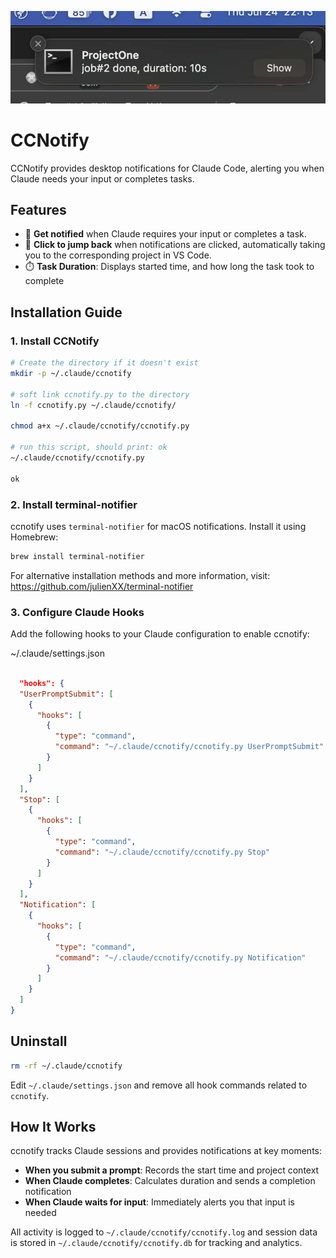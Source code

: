 ![Notification Screenshot](alert.jpg)

# CCNotify

CCNotify provides desktop notifications for Claude Code, alerting you when Claude needs your input or completes tasks.

## Features

- 🔔 **Get notified** when Claude requires your input or completes a task.
- 🔗 **Click to jump back** when notifications are clicked, automatically taking you to the corresponding project in VS Code.
- ⏱️ **Task Duration**: Displays started time, and how long the task took to complete


## Installation Guide

### 1. Install CCNotify
```bash
# Create the directory if it doesn't exist
mkdir -p ~/.claude/ccnotify

# soft link ccnotify.py to the directory
ln -f ccnotify.py ~/.claude/ccnotify/

chmod a+x ~/.claude/ccnotify/ccnotify.py

# run this script, should print: ok
~/.claude/ccnotify/ccnotify.py

ok

```
### 2. Install terminal-notifier
ccnotify uses `terminal-notifier` for macOS notifications. Install it using Homebrew:

```bash
brew install terminal-notifier
```

For alternative installation methods and more information, visit: https://github.com/julienXX/terminal-notifier

### 3. Configure Claude Hooks
Add the following hooks to your Claude configuration to enable ccnotify:

 ~/.claude/settings.json 
 
```json

  "hooks": {
  "UserPromptSubmit": [
    {
      "hooks": [
        {
          "type": "command",
          "command": "~/.claude/ccnotify/ccnotify.py UserPromptSubmit"
        }
      ]
    }
  ],
  "Stop": [
    {
      "hooks": [
        {
          "type": "command",
          "command": "~/.claude/ccnotify/ccnotify.py Stop"
        }
      ]
    }
  ],
  "Notification": [
    {
      "hooks": [
        {
          "type": "command",
          "command": "~/.claude/ccnotify/ccnotify.py Notification"
        }
      ]
    }
  ]
}

```

## Uninstall

```bash
rm -rf ~/.claude/ccnotify
```

Edit `~/.claude/settings.json` and remove all hook commands related to `ccnotify`.
## How It Works

ccnotify tracks Claude sessions and provides notifications at key moments:

- **When you submit a prompt**: Records the start time and project context
- **When Claude completes**: Calculates duration and sends a completion notification
- **When Claude waits for input**: Immediately alerts you that input is needed

All activity is logged to `~/.claude/ccnotify/ccnotify.log` and session data is stored in `~/.claude/ccnotify/ccnotify.db` for tracking and analytics.